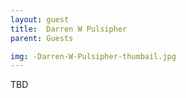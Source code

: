 ```yaml
---
layout: guest
title:  Darren W Pulsipher
parent: Guests

img: -Darren-W-Pulsipher-thumbail.jpg
---
```





TBD
